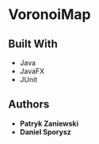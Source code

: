 # VoronoiMap

## Built With

* Java
* JavaFX
* JUnit

## Authors

* **Patryk Zaniewski**
* **Daniel Sporysz**  
